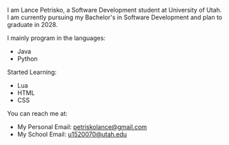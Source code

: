 I am Lance Petrisko, a Software Development student at University of Utah. I am currently pursuing my Bachelor's in Software Development and plan to graduate in 2028.

I mainly program in the languages:
  - Java
  - Python

Started Learning:
  - Lua
  - HTML
  - CSS

You can reach me at:
  - My Personal Email: petriskolance@gmail.com
  - My School Email: u1520070@utah.edu
